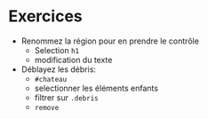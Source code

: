 # Exercices

- Renommez la région pour en prendre le contrôle
  - Selection `h1`
  - modification du texte
- Déblayez les débris:
  - `#chateau`
  - selectionner les éléments enfants
  - filtrer sur `.debris`
  - `remove`
